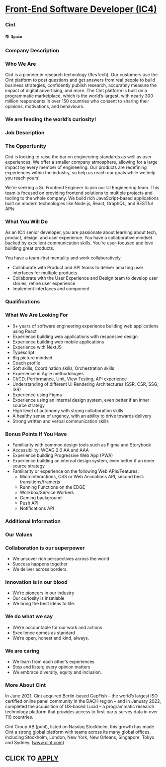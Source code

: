 # [Front-End Software Developer (IC4)](https://www.remotewlb.com/apply/front-end-software-developer-ic4)  
### Cint  
#### `🌎 Spain`  

### Company Description

### Who We Are

Cint is a pioneer in research technology (ResTech). Our customers use the Cint platform to post questions and get answers from real people to build business strategies, confidently publish research, accurately measure the impact of digital advertising, and more. The Cint platform is built on a programmatic marketplace, which is the world’s largest, with nearly 300 million respondents in over 150 countries who consent to sharing their opinions, motivations, and behaviours.

### We are feeding the world’s curiosity!

### Job Description

### The Opportunity

Cint is looking to raise the bar on engineering standards as well as user experiences. We offer a smaller company atmosphere, allowing for a large impact by every member of engineering. Our products are redefining experiences within the industry, so help us reach our goals while we help you reach yours!  
  
We’re seeking a Sr. Frontend Engineer to join our UI Engineering team. This team is focused on providing frontend solutions to multiple projects and tooling to the whole company. We build rich JavaScript-based applications built on modern technologies like Node.js, React, GraphQL, and RESTful APIs

### What You Will Do

As an IC4 senior developer, you are passionate about learning about tech, product, design, and user experience. You have a collaborative mindset backed by excellent communication skills. You’re user-focused and love building great products.  
  
You have a team-first mentality and work collaboratively.

  * Collaborate with Product and API teams to deliver amazing user interfaces for multiple products
  * Collaborate with the User Experience and Design team to develop user stories, refine user experience
  * Implement interfaces and component

### Qualifications

### What We Are Looking For

  * 5+ years of software engineering experience building web applications using React 
  * Experience building web applications with responsive design 
  * Experience building web mobile applications 
  * Experience with NextJS 
  * Typescript 
  * Big picture mindset 
  * Coach profile 
  * Soft skills, Coordination skills, Orchestration skills 
  * Experience in Agile methodologies 
  * CI/CD, Performance, Unit, View Testing, API experience 
  * Understanding of different UI Rendering Architectures (SSR, CSR, SSG, ISR) 
  * Experience using Figma 
  * Experience using an internal design system, even better if an inner source strategy 
  * High level of autonomy with strong collaboration skills 
  * A healthy sense of urgency, with an ability to drive towards delivery 
  * Strong written and verbal communication skills 

### Bonus Points If You Have

  * Familiarity with common design tools such as Figma and Storybook 
  * Accessibility: WCAG 2.0 AA and AAA 
  * Experience building Progressive Web App (PWA) 
  * Experience building an internal design system, even better if an inner source strategy 
  * Familiarity or experience on the following Web APIs/Features: 
    * Microinteractions, CSS or Web Animations API, second best: transitions/framerjs 
    * Running Functions on the EDGE 
    * Workbox/Service Workers 
    * Gaming background 
    * Push API 
    * Notifications API 

### Additional Information

### Our Values

### Collaboration is our superpower

  * We uncover rich perspectives across the world
  * Success happens together
  * We deliver across borders.

### Innovation is in our blood

  * We’re pioneers in our industry
  * Our curiosity is insatiable
  * We bring the best ideas to life.

### We do what we say

  * We’re accountable for our work and actions
  * Excellence comes as standard
  * We’re open, honest and kind, always.

### We are caring

  * We learn from each other’s experiences
  * Stop and listen; every opinion matters
  * We embrace diversity, equity and inclusion.

###  More About Cint

In June 2021, Cint acquired Berlin-based GapFish – the world’s largest ISO certified online panel community in the DACH region – and in January 2022, completed the acquisition of US-based Lucid – a programmatic research technology platform that provides access to first-party survey data in over 110 countries.

Cint Group AB (publ), listed on Nasdaq Stockholm, this growth has made Cint a strong global platform with teams across its many global offices, including Stockholm, London, New York, New Orleans, Singapore, Tokyo and Sydney. (www.cint.com)

  
## CLICK TO [APPLY](https://www.remotewlb.com/apply/front-end-software-developer-ic4)

